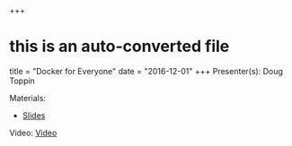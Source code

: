 +++
# this is an auto-converted file
title = "Docker for Everyone"
date = "2016-12-01"
+++
Presenter(s): Doug Toppin

Materials:
* [Slides](https://github.com/dougtoppin/presentations)

Video: [Video](https://www.youtube.com/watch?v=FyvUdiysWAI)
